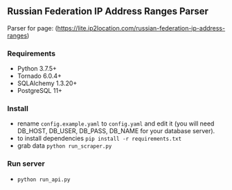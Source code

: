 ## Russian Federation IP Address Ranges Parser

Parser for page: (https://lite.ip2location.com/russian-federation-ip-address-ranges)

### Requirements
- Python 3.7.5+
- Tornado 6.0.4+
- SQLAlchemy 1.3.20+
- PostgreSQL 11+

### Install
- rename `config.example.yaml` to `config.yaml` and edit it (you will need DB_HOST, DB_USER, DB_PASS, DB_NAME for your database server).
- to install dependencies `pip install -r requirements.txt`
- grab data `python run_scraper.py`

### Run server
- `python run_api.py`
